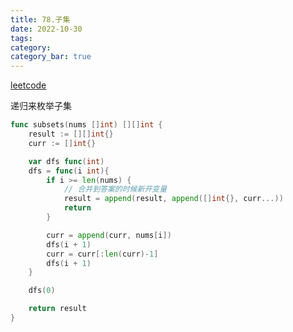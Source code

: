 ```yaml
---
title: 78.子集
date: 2022-10-30
tags:
category: 
category_bar: true
---
```


[leetcode](https://leetcode.cn/problems/subsets/)

递归来枚举子集
<!-- more -->
```Go
func subsets(nums []int) [][]int {
    result := [][]int{}
    curr := []int{}

    var dfs func(int)
    dfs = func(i int){
        if i >= len(nums) {
	        // 合并到答案的时候新开变量
            result = append(result, append([]int{}, curr...))
            return
        }

        curr = append(curr, nums[i])
        dfs(i + 1)
        curr = curr[:len(curr)-1]
        dfs(i + 1)
    }

    dfs(0)

    return result
}
```
